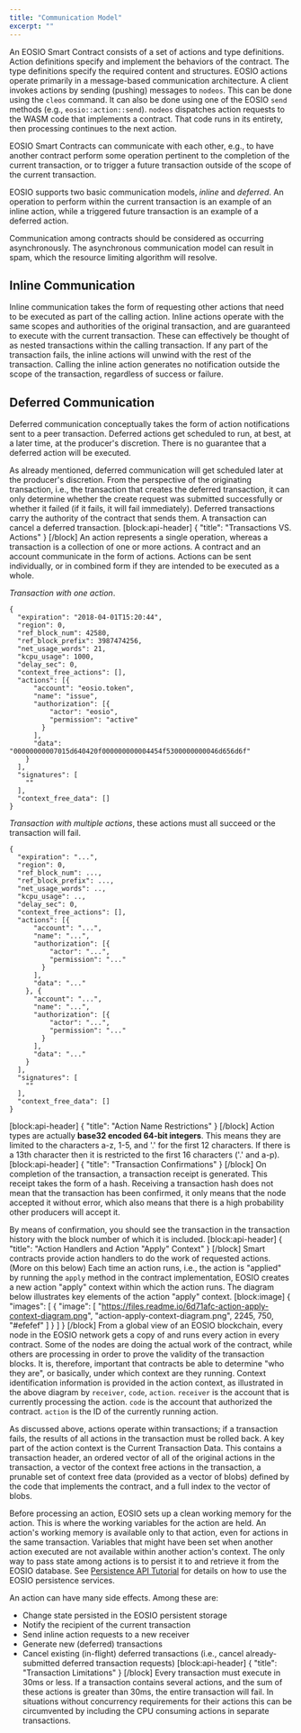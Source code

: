```yaml
---
title: "Communication Model"
excerpt: ""
---
```

An EOSIO Smart Contract consists of a set of actions and type definitions. Action definitions specify and implement the behaviors of the contract. The type definitions specify the required content and structures. EOSIO actions operate primarily in a message-based communication architecture. A client invokes actions by sending (pushing) messages to `nodeos`. This can be done using the `cleos` command. It can also be done using one of the EOSIO `send` methods (e.g., `eosio::action::send`). `nodeos` dispatches action requests to the WASM code that implements a contract. That code runs in its entirety, then processing continues to the next action.

EOSIO Smart Contracts can communicate with each other, e.g., to have another contract perform some operation pertinent to the completion of the current transaction, or to trigger a future transaction outside of the scope of the current transaction.

EOSIO supports two basic communication models, *inline* and *deferred*. An operation to perform within the current transaction is an example of an inline action, while a triggered future transaction is an example of a deferred action.

Communication among contracts should be considered as occurring asynchronously. The asynchronous communication model can result in spam, which the resource limiting algorithm will resolve.

## Inline Communication
Inline communication takes the form of requesting other actions that need to be executed as part of the calling action. Inline actions operate with the same scopes and authorities of the original transaction, and are guaranteed to execute with the current transaction. These can effectively be thought of as nested transactions within the calling transaction. If any part of the transaction fails, the inline actions will unwind with the rest of the transaction. Calling the inline action generates no notification outside the scope of the transaction, regardless of success or failure.

## Deferred Communication
Deferred communication conceptually takes the form of action notifications sent to a peer transaction. Deferred actions get scheduled to run, at best, at a later time, at the producer's discretion. There is no guarantee that a deferred action will be executed.

As already mentioned, deferred communication will get scheduled later at the producer's discretion. From the perspective of the originating transaction, i.e., the transaction that creates the deferred transaction, it can only determine whether the create request was submitted successfully or whether it failed (if it fails, it will fail immediately). Deferred transactions carry the authority of the contract that sends them. A transaction can cancel a deferred transaction.
[block:api-header]
{
  "title": "Transactions VS. Actions"
}
[/block]
An action represents a single operation, whereas a transaction is a collection of one or more actions. A contract and an account communicate in the form of actions. Actions can be sent individually, or in combined form if they are intended to be executed as a whole. 

*Transaction with one action*.

```base
{
  "expiration": "2018-04-01T15:20:44",
  "region": 0,
  "ref_block_num": 42580,
  "ref_block_prefix": 3987474256,
  "net_usage_words": 21,
  "kcpu_usage": 1000,
  "delay_sec": 0,
  "context_free_actions": [],
  "actions": [{
      "account": "eosio.token",
      "name": "issue",
      "authorization": [{
          "actor": "eosio",
          "permission": "active"
        }
      ],
      "data": "00000000007015d640420f000000000004454f5300000000046d656d6f"
    }
  ],
  "signatures": [
    ""
  ],
  "context_free_data": []
}
```

*Transaction with multiple actions*, these actions must all succeed or the transaction will fail.
```base
{
  "expiration": "...",
  "region": 0,
  "ref_block_num": ...,
  "ref_block_prefix": ...,
  "net_usage_words": ..,
  "kcpu_usage": ..,
  "delay_sec": 0,
  "context_free_actions": [],
  "actions": [{
      "account": "...",
      "name": "...",
      "authorization": [{
          "actor": "...",
          "permission": "..."
        }
      ],
      "data": "..."
    }, {
      "account": "...",
      "name": "...",
      "authorization": [{
          "actor": "...",
          "permission": "..."
        }
      ],
      "data": "..."
    }
  ],
  "signatures": [
    ""
  ],
  "context_free_data": []
}
```
[block:api-header]
{
  "title": "Action Name Restrictions"
}
[/block]
Action types are actually **base32 encoded 64-bit integers**. This means they are limited to the characters a-z, 1-5, and '.' for the first 12 characters. If there is a 13th character then it is restricted to the first 16 characters ('.' and a-p).
[block:api-header]
{
  "title": "Transaction Confirmations"
}
[/block]
On completion of the transaction, a transaction receipt is generated. This receipt takes the form of a hash. Receiving a transaction hash does not mean that the transaction has been confirmed, it only means that the node accepted it without error, which also means that there is a high probability other producers will accept it.

By means of confirmation, you should see the transaction in the transaction history with the block number of which it is included.
[block:api-header]
{
  "title": "Action Handlers and Action \"Apply\" Context"
}
[/block]
Smart contracts provide action handlers to do the work of requested actions. (More on this below) Each time an action runs, i.e., the action is "applied" by running the `apply` method in the contract implementation, EOSIO creates a new action "apply" context within which the action runs. The diagram below illustrates key elements of the action "apply" context.
[block:image]
{
  "images": [
    {
      "image": [
        "https://files.readme.io/6d71afc-action-apply-context-diagram.png",
        "action-apply-context-diagram.png",
        2245,
        750,
        "#efefef"
      ]
    }
  ]
}
[/block]
From a global view of an EOSIO blockchain, every node in the EOSIO network gets a copy of and runs every action in every contract. Some of the nodes are doing the actual work of the contract, while others are processing in order to prove the validity of the transaction blocks. It is, therefore, important that contracts be able to determine "who they are", or basically, under which context are they running. Context identification information is provided in the action context, as illustrated in the above diagram by `receiver`, `code`, `action`. `receiver` is the account that is currently processing the action. `code` is the account that authorized the contract. `action` is the ID of the currently running action.

As discussed above, actions operate within transactions; if a transaction fails, the results of all actions in the transaction must be rolled back. A key part of the action context is the Current Transaction Data. This contains a transaction header, an ordered vector of all of the original actions in the transaction, a vector of the context free actions in the transaction, a prunable set of context free data (provided as a vector of blobs) defined by the code that implements the contract, and a full index to the vector of blobs.

Before processing an action, EOSIO sets up a clean working memory for the action. This is where the working variables for the action are held. An action's working memory is available only to that action, even for actions in the same transaction. Variables that might have been set when another action executed are not available within another action's context. The only way to pass state among actions is to persist it to and retrieve it from the EOSIO database. See [Persistence API Tutorial](https://developers.eos.io/eosio-home/docs/data-persistence) for details on how to use the EOSIO persistence services.

An action can have many side effects. Among these are:
- Change state persisted in the EOSIO persistent storage
- Notify the recipient of the current transaction
- Send inline action requests to a new receiver
- Generate new (deferred) transactions
- Cancel existing (in-flight) deferred transactions (i.e., cancel already-submitted deferred transaction requests)
[block:api-header]
{
  "title": "Transaction Limitations"
}
[/block]
Every transaction must execute in 30ms or less. If a transaction contains several actions, and the sum of these actions is greater than 30ms, the entire transaction will fail. In situations without concurrency requirements for their actions this can be circumvented by including the CPU consuming actions in separate transactions.